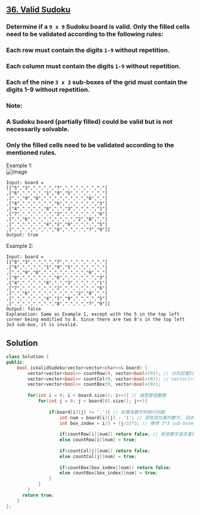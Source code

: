 ## [36. Valid Sudoku](https://leetcode.com/problems/valid-sudoku/)

### Determine if a `9 x 9` Sudoku board is valid. Only the filled cells need to be validated according to the following rules:

### Each row must contain the digits `1-9` without repetition.
### Each column must contain the digits `1-9` without repetition.
### Each of the nine `3 x 3` sub-boxes of the grid must contain the digits 1-9 without repetition.

### Note:
### A Sudoku board (partially filled) could be valid but is not necessarily solvable.
### Only the filled cells need to be validated according to the mentioned rules.


Example 1:  
![image](https://upload.wikimedia.org/wikipedia/commons/thumb/f/ff/Sudoku-by-L2G-20050714.svg/250px-Sudoku-by-L2G-20050714.svg.png)  
```
Input: board = 
[["5","3",".",".","7",".",".",".","."]
,["6",".",".","1","9","5",".",".","."]
,[".","9","8",".",".",".",".","6","."]
,["8",".",".",".","6",".",".",".","3"]
,["4",".",".","8",".","3",".",".","1"]
,["7",".",".",".","2",".",".",".","6"]
,[".","6",".",".",".",".","2","8","."]
,[".",".",".","4","1","9",".",".","5"]
,[".",".",".",".","8",".",".","7","9"]]
Output: true
```

Example 2:
```
Input: board = 
[["8","3",".",".","7",".",".",".","."]
,["6",".",".","1","9","5",".",".","."]
,[".","9","8",".",".",".",".","6","."]
,["8",".",".",".","6",".",".",".","3"]
,["4",".",".","8",".","3",".",".","1"]
,["7",".",".",".","2",".",".",".","6"]
,[".","6",".",".",".",".","2","8","."]
,[".",".",".","4","1","9",".",".","5"]
,[".",".",".",".","8",".",".","7","9"]]
Output: false
Explanation: Same as Example 1, except with the 5 in the top left corner being modified to 8. Since there are two 8's in the top left 3x3 sub-box, it is invalid.
```


## Solution
```c++
class Solution {
public:
    bool isValidSudoku(vector<vector<char>>& board) {
        vector<vector<bool>> countRow(9, vector<bool>(9)); // 分別設置3個 vector 來裝 row, column, 3*3 sub-boxe
        vector<vector<bool>> countCol(9, vector<bool>(9)); // vector[row | column | sub-boxe][number]
        vector<vector<bool>> countBox(9, vector<bool>(9));
        
        for(int i = 0; i < board.size(); i++){ // 遍歷整個數獨
            for(int j = 0; j < board[0].size(); j++){
                
                if(board[i][j] != '.'){ // 如果為數字則執行判斷
                    int num = board[i][j] - '1'; // 提取該位置的數字, 因為是陣列所以要減一
                    int box_index = i/3 + (j/3)*3; // 獲得 3*3 sub-boxe 的索引位置
                    
                    if(countRow[i][num]) return false; // 檢查數字是否重複, 如果有 return false, 如果沒有則將該數字標為 true
                    else countRow[i][num] = true;
                    
                    if(countCol[j][num]) return false;
                    else countCol[j][num] = true;
                    
                    if(countBox[box_index][num]) return false;
                    else countBox[box_index][num] = true;
                }
            }
        }
      return true;
    }
};
```
